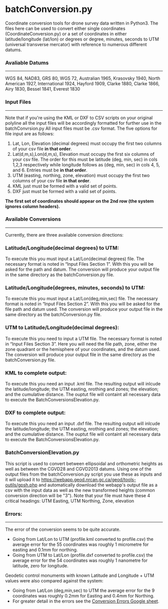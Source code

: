 # batchConversion.py
Coordinate conversion tools for drone survey data written in Python3. The files here can be used to convert either single coordinates (CoordinateConversion.py) or a set of coordinates in either latitude/longitude (lat/lon) or degrees or degree, minutes, seconds to UTM (universal transverse mercator) with reference to numerous different datums.

### Avaliable Datums
------
WGS 84, NAD83, GRS 80, WGS 72, Australian 1965, Krasovsky 1940, North American 1927, International 1924, Hayford 1909, Clarke 1880, Clarke 1866, Airy 1830, Bessel 1841, Everest 1830

### Input Files
------
Note that if you're using the KML or DXF to CSV scripts on your original polyline all the input files will be accordingly formatted for further use in the batchConvrsion.py
All input files must be .csv format. The five options for file input are as follows:
1. Lat, Lon, Elevation (decimal degrees) must occupy the first two columns of your csv file **in that order**.
2. Lat(d,m,s),Lon(d,m,s), Elevation must occupy the first six columns of your csv file. The order for this must be latitude (deg, min, sec) in cols 1,2,3 respectively while longitude follows as (deg, min, sec) in cols 4, 5, and 6. Entries must be **in that order**.
3. UTM (easting, northing, zone, elevation) must occupy the first two columns of your csv file **in that order**.
4. KML just must be formed with a valid set of points.
5. DXF just must be formed with a valid set of points.


**The first set of coordinates should appear on the 2nd row (the system ignores column headers).**

### Available Conversions
------
Currently, there are three available conversion directions:

### Latitude/Longitude(decimal degrees) to UTM:
To execute this you must input a Lat/Lon(decimal degrees) file. The necessary format is noted in “Input Files Section 1”. With this you will be asked for the path and datum. The conversion will produce your output file in the same directory as the batchConversion.py file.

### Latitude/Longitude(degrees, minutes, seconds) to UTM:
To execute this you must input a Lat/Lon(deg,min,sec) file. The necessary format is noted in “Input Files Section 2”. With this you will be asked for the file path and datum used. The conversion will produce your output file in the same directory as the batchConversion.py file.

### UTM to Latitude/Longitude(decimal degrees):
To execute this you need to input a UTM file. The necessary format is noted in “Input Files Section 3”. Here you will need the file path, zone, either the zone quadrant or the hemisphere of your coordinates, and the datum used. The conversion will produce your output file in the same directory as the batchConversion.py file.

### KML to complete output:
To execute this you need an input .kml file. The resulting output will inlcude the latitude/longitude; the UTM easting, nrothing and zones; the elevation; and the cumulative distance. The ouptut file will containt all necessary data to execute the BatchConversionsElevation.py.

### DXF to complete output:
To execute this you need an input .dxf file. The resulting output will inlcude the latitude/longitude; the UTM easting, nrothing and zones; the elevation; and the cumulative distance. The ouptut file will containt all necessary data to execute the BatchConversionsElevation.py.

### BatchConversionElevation.py
This script is used to convert between ellipsoidal and orthometric heights as well as between the CGVD28 and CGVD2013 datums. Using one of the output files from the batchConversion.py script you use these as inputs and it will upload it to  https://webapp.geod.nrcan.gc.ca/geod/tools-outils/gpsh.php and automatically download the webapp's output file as a csv with the input data as well as the new transformed heights (common conversion direction will be "3").
Note that your file must have these 4 critical headings: UTM Easting, UTM Northing, Zone, elevation

### Errors:
------
The error of the conversion seems to be quite accurate.
* Going from Lat/Lon to UTM (profile.kml converted to profile.csv) the average error for the 55 coordinates was roughly 1 micrometre for easting and 0.1mm for northing.
* Going from UTM to Lat/Lon (profile.dxf converted to profile.csv) the average error for the 54 coordinates was roughly 1 nanometre for latitude, zero for longitude.

Geodetic control monuments with known Latitude and Longitude + UTM values were also compared against the system:
* Going from Lat/Lon (deg,min,sec) to UTM the average error for the 9 coordinates was roughly 0.2mm for Easting and 0.4mm for Northing.
* For greater detail in the errors see the [Conversion Errors Google sheet](https://docs.google.com/spreadsheets/d/1ji0FxSZ786cPkNk0wIezwoCyrZBmFLjxTOtS8qBjaK8/edit?usp=sharing, "CoordinateConversion.py").
